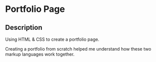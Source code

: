 # Portfolio Page

## Description

Using HTML & CSS to create a portfolio page.

Creating a portfolio from scratch helped me understand how these two markup languages work together.

